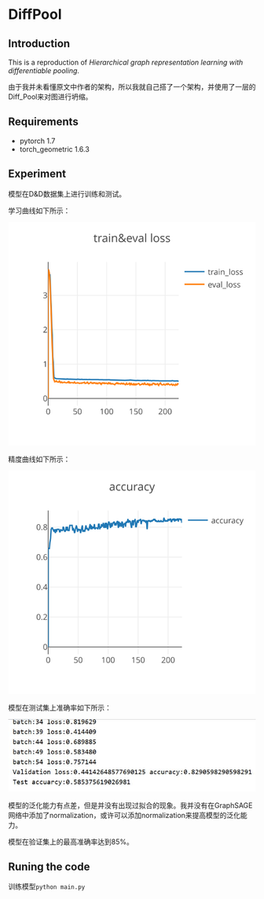 # DiffPool
## Introduction
This is a reproduction of *Hierarchical graph representation learning with differentiable pooling*.

由于我并未看懂原文中作者的架构，所以我就自己搭了一个架构，并使用了一层的Diff_Pool来对图进行坍缩。
## Requirements
* pytorch 1.7
* torch_geometric 1.6.3
## Experiment
模型在D&D数据集上进行训练和测试。

学习曲线如下所示：

![learning_cure](img/loss.svg)

精度曲线如下所示：

![accuracy](img/accuracy.svg)

模型在测试集上准确率如下所示：

![test_accuracy](img/test_accuracy.JPG)

模型的泛化能力有点差，但是并没有出现过拟合的现象。我并没有在GraphSAGE网络中添加了normalization，或许可以添加normalization来提高模型的泛化能力。

模型在验证集上的最高准确率达到85%。
## Runing the code
训练模型`python main.py`
